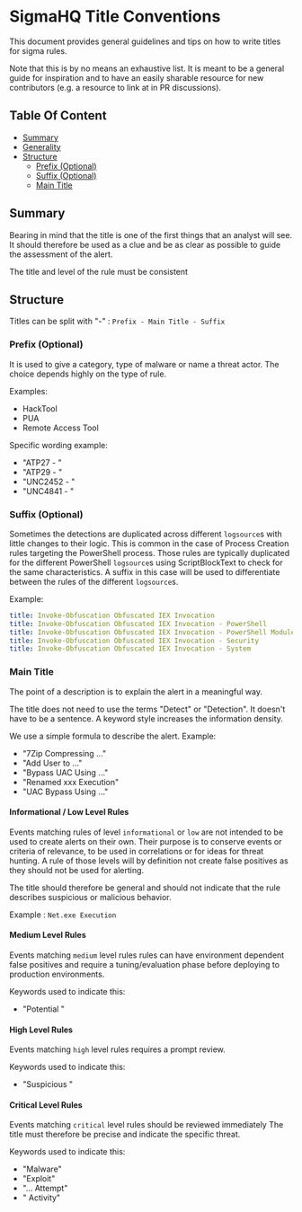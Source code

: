 # SigmaHQ Title Conventions <!-- omit in toc -->

This document provides general guidelines and tips on how to write titles for sigma rules.

Note that this is by no means an exhaustive list. It is meant to be a general guide for inspiration and to have an easily sharable resource for new contributors (e.g. a resource to link at in PR discussions).

## Table Of Content <!-- omit in toc -->

- [Summary](#summary)
- [Generality](#generality)
- [Structure](#structure)
  - [Prefix (Optional)](#prefix-optional)
  - [Suffix (Optional)](#suffix-optional)
  - [Main Title](#main-title)

## Summary

Bearing in mind that the title is one of the first things that an analyst will see. It should therefore be used as a clue and be as clear as possible to guide the assessment of the alert.

The title and level of the rule must be consistent

## Structure

Titles can be split with "-" : `Prefix - Main Title - Suffix`

### Prefix (Optional)

It is used to give a category, type of malware or name a threat actor. The choice depends highly on the type of rule.

Examples:

- HackTool
- PUA
- Remote Access Tool

Specific wording example:

- "ATP27 - "
- "ATP29 - "
- "UNC2452 - "
- "UNC4841 - "

### Suffix (Optional)

Sometimes the detections are duplicated across different `logsource`s with little changes to their logic. This is common in the case of Process Creation rules targeting the PowerShell process. Those rules are typically duplicated for the different PowerShell `logsource`s using ScriptBlockText to check for the same characteristics. A suffix in this case will be used to differentiate between the rules of the different `logsource`s.

Example:

```yaml
title: Invoke-Obfuscation Obfuscated IEX Invocation
title: Invoke-Obfuscation Obfuscated IEX Invocation - PowerShell
title: Invoke-Obfuscation Obfuscated IEX Invocation - PowerShell Module
title: Invoke-Obfuscation Obfuscated IEX Invocation - Security
title: Invoke-Obfuscation Obfuscated IEX Invocation - System
```

### Main Title

The point of a description is to explain the alert in a meaningful way.

The title does not need to use the terms "Detect" or "Detection". It doesn't have to be a sentence. A keyword style increases the information density.

We use a simple formula to describe the alert.
Example:

- "7Zip Compressing ..."
- "Add User to ..."
- "Bypass UAC Using ..."
- "Renamed xxx Execution"
- "UAC Bypass Using ..."

#### Informational / Low Level Rules

Events matching rules of level `informational` or `low` are not intended to be used to create alerts on their own. Their purpose is to conserve events or criteria of relevance, to be used in correlations or for ideas for threat hunting. A rule of those levels will by definition not create false positives as they should not be used for alerting.

The title should therefore be general and should not indicate that the rule describes suspicious or malicious behavior.

Example : `Net.exe Execution`

#### Medium Level Rules

Events matching `medium` level rules rules can have environment dependent false positives and require a tuning/evaluation phase before deploying to production environments.

Keywords used to indicate this:

- "Potential "

#### High Level Rules

Events matching `high` level rules requires a prompt review.

Keywords used to indicate this:

- "Suspicious "

#### Critical Level Rules

Events matching `critical` level rules should be reviewed immediately
The title must therefore be precise and indicate the specific threat.

Keywords used to indicate this:

- "Malware"
- "Exploit"
- "... Attempt"
- "<Threat Actor> Activity"

